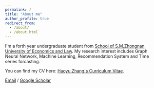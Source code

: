 ```yaml
---
permalink: /
title: "About me"
author_profile: true
redirect_from: 
  - /about/
  - /about.html
---
```


I'm a forth year undergraduate student from [School of S.M](https://tsxy.zuel.edu.cn/),[Zhongnan University of Economics and Law](https://wap.zuel.edu.cn/). My research interest includes Graph Neural Network, Machine Learning, Recommendation System and Time series forcasting.


You can find my CV here: [Haoyu Zhang's Curriculum Vitae](../assets/Curriculum_Vitae.pdf).

[Email](hyzhang@stu.zuel.edu.cn)  / [Google Scholar](https://scholar.google.com.hk/citations?hl=zh-CN&user=gYMOkGYAAAAJ)
